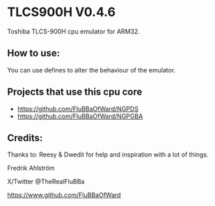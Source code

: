 # TLCS900H V0.4.6

Toshiba TLCS-900H cpu emulator for ARM32.

## How to use:

You can use defines to alter the behaviour of the emulator.

## Projects that use this cpu core

* https://github.com/FluBBaOfWard/NGPDS
* https://github.com/FluBBaOfWard/NGPGBA

## Credits:

Thanks to:
Reesy & Dwedit for help and inspiration with a lot of things.

Fredrik Ahlström

X/Twitter @TheRealFluBBa

https://www.github.com/FluBBaOfWard
